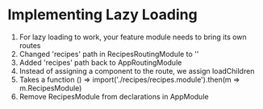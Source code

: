 # Implementing Lazy Loading
01. For lazy loading to work, your feature module needs to bring its own routes
02. Changed 'recipes' path in RecipesRoutingModule to ''
03. Added 'recipes' path back to AppRoutingModule
04. Instead of assigning a component to the route, we assign loadChildren
05. Takes a function () => import('./recipes/recipes.module').then(m => m.RecipesModule)
06. Remove RecipesModule from declarations in AppModule